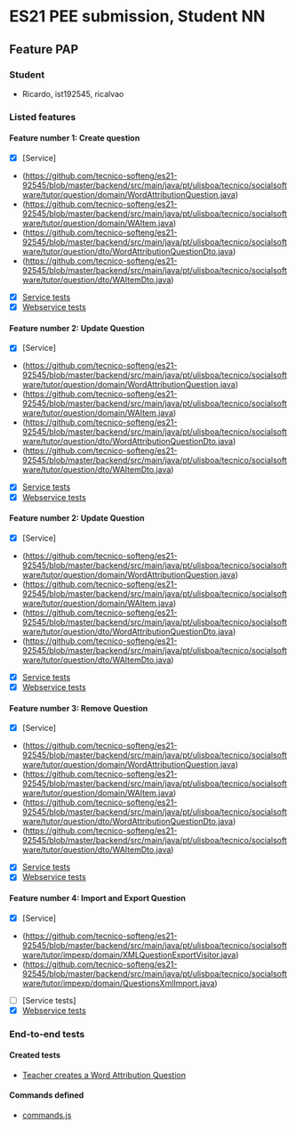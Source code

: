 # ES21 PEE submission, Student NN

## Feature PAP

### Student

 - Ricardo, ist192545, ricalvao

### Listed features

#### Feature number 1: Create question

 - [x] [Service]
  - (https://github.com/tecnico-softeng/es21-92545/blob/master/backend/src/main/java/pt/ulisboa/tecnico/socialsoftware/tutor/question/domain/WordAttributionQuestion.java)
  - (https://github.com/tecnico-softeng/es21-92545/blob/master/backend/src/main/java/pt/ulisboa/tecnico/socialsoftware/tutor/question/domain/WAItem.java)
  - (https://github.com/tecnico-softeng/es21-92545/blob/master/backend/src/main/java/pt/ulisboa/tecnico/socialsoftware/tutor/question/dto/WordAttributionQuestionDto.java)
  - (https://github.com/tecnico-softeng/es21-92545/blob/master/backend/src/main/java/pt/ulisboa/tecnico/socialsoftware/tutor/question/dto/WAItemDto.java)
 - [x] [Service tests](https://github.com/tecnico-softeng/es21-92545/blob/master/backend/src/test/groovy/pt/ulisboa/tecnico/socialsoftware/tutor/question/service/CreateQuestionTest.groovy)
 - [x] [Webservice tests](https://github.com/tecnico-softeng/es21-92545/blob/master/backend/src/test/groovy/pt/ulisboa/tecnico/socialsoftware/tutor/question/webservice/CreateWordAttributionQuestionIT.groovy)
   
#### Feature number 2: Update Question

 - [x] [Service]
  - (https://github.com/tecnico-softeng/es21-92545/blob/master/backend/src/main/java/pt/ulisboa/tecnico/socialsoftware/tutor/question/domain/WordAttributionQuestion.java)
  - (https://github.com/tecnico-softeng/es21-92545/blob/master/backend/src/main/java/pt/ulisboa/tecnico/socialsoftware/tutor/question/domain/WAItem.java)
  - (https://github.com/tecnico-softeng/es21-92545/blob/master/backend/src/main/java/pt/ulisboa/tecnico/socialsoftware/tutor/question/dto/WordAttributionQuestionDto.java)
  - (https://github.com/tecnico-softeng/es21-92545/blob/master/backend/src/main/java/pt/ulisboa/tecnico/socialsoftware/tutor/question/dto/WAItemDto.java)
 - [x] [Service tests](https://github.com/tecnico-softeng/es21-92545/blob/master/backend/src/test/groovy/pt/ulisboa/tecnico/socialsoftware/tutor/question/service/UpdateQuestionTest.groovy)
 - [x] [Webservice tests](https://github.com/tecnico-softeng/es21-92545/blob/master/backend/src/test/groovy/pt/ulisboa/tecnico/socialsoftware/tutor/question/webservice/UpdateWordAttributionQuestionIT.groovy)

#### Feature number 2: Update Question

 - [x] [Service]
  - (https://github.com/tecnico-softeng/es21-92545/blob/master/backend/src/main/java/pt/ulisboa/tecnico/socialsoftware/tutor/question/domain/WordAttributionQuestion.java)
  - (https://github.com/tecnico-softeng/es21-92545/blob/master/backend/src/main/java/pt/ulisboa/tecnico/socialsoftware/tutor/question/domain/WAItem.java)
  - (https://github.com/tecnico-softeng/es21-92545/blob/master/backend/src/main/java/pt/ulisboa/tecnico/socialsoftware/tutor/question/dto/WordAttributionQuestionDto.java)
  - (https://github.com/tecnico-softeng/es21-92545/blob/master/backend/src/main/java/pt/ulisboa/tecnico/socialsoftware/tutor/question/dto/WAItemDto.java)
 - [x] [Service tests](https://github.com/tecnico-softeng/es21-92545/blob/master/backend/src/test/groovy/pt/ulisboa/tecnico/socialsoftware/tutor/question/service/UpdateQuestionTest.groovy)
 - [x] [Webservice tests](https://github.com/tecnico-softeng/es21-92545/blob/master/backend/src/test/groovy/pt/ulisboa/tecnico/socialsoftware/tutor/question/webservice/UpdateWordAttributionQuestionIT.groovy)

#### Feature number 3: Remove Question

 - [x] [Service]
  - (https://github.com/tecnico-softeng/es21-92545/blob/master/backend/src/main/java/pt/ulisboa/tecnico/socialsoftware/tutor/question/domain/WordAttributionQuestion.java)
  - (https://github.com/tecnico-softeng/es21-92545/blob/master/backend/src/main/java/pt/ulisboa/tecnico/socialsoftware/tutor/question/domain/WAItem.java)
  - (https://github.com/tecnico-softeng/es21-92545/blob/master/backend/src/main/java/pt/ulisboa/tecnico/socialsoftware/tutor/question/dto/WordAttributionQuestionDto.java)
  - (https://github.com/tecnico-softeng/es21-92545/blob/master/backend/src/main/java/pt/ulisboa/tecnico/socialsoftware/tutor/question/dto/WAItemDto.java)
 - [x] [Service tests](https://github.com/tecnico-softeng/es21-92545/blob/master/backend/src/test/groovy/pt/ulisboa/tecnico/socialsoftware/tutor/question/service/RemoveQuestionTest.groovy)
 - [x] [Webservice tests](https://github.com/tecnico-softeng/es21-92545/blob/master/backend/src/test/groovy/pt/ulisboa/tecnico/socialsoftware/tutor/question/webservice/DeleteWordAttributionQuestionIT.groovy)

#### Feature number 4: Import and Export Question

 - [x] [Service]
  - (https://github.com/tecnico-softeng/es21-92545/blob/master/backend/src/main/java/pt/ulisboa/tecnico/socialsoftware/tutor/impexp/domain/XMLQuestionExportVisitor.java)
  - (https://github.com/tecnico-softeng/es21-92545/blob/master/backend/src/main/java/pt/ulisboa/tecnico/socialsoftware/tutor/impexp/domain/QuestionsXmlImport.java)
 - [ ] [Service tests]
 - [x] [Webservice tests](https://github.com/tecnico-softeng/es21-92545/blob/master/backend/src/test/groovy/pt/ulisboa/tecnico/socialsoftware/tutor/question/webservice/ExportWordAttributionQuestionIT.groovy)

### End-to-end tests

#### Created tests

- [Teacher creates a Word Attribution Question]()


#### Commands defined

- [commands.js](https://github.com/socialsoftware/quizzes-tutor/blob/master/frontend/tests/e2e/support/commands.js)
